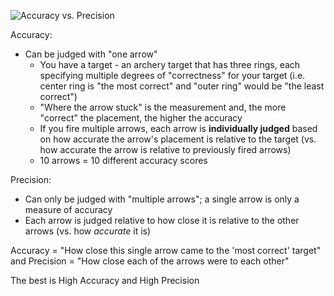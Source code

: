 ![Accuracy vs. Precision](https://i.imgur.com/7RhrfYY.png)

Accuracy:
- Can be judged with "one arrow" 
    - You have a target - an archery target that has three rings, each specifying multiple degrees of "correctness" for your target (i.e. center ring is "the most correct" and "outer ring" would be "the least correct")
    - "Where the arrow stuck" is the measurement and, the more "correct" the placement, the higher the accuracy 
    - If you fire multiple arrows, each arrow is **individually judged** based on how accurate the arrow's placement is relative to the target (vs. how accurate the arrow is relative to previously fired arrows)
    - 10 arrows = 10 different accuracy scores

Precision:
- Can only be judged with "multiple arrows"; a single arrow is only a measure of accuracy
- Each arrow is judged relative to how close it is relative to the other arrows (vs. how *accurate* it is)

Accuracy = "How close this single arrow came to the 'most correct' target" and Precision = "How close each of the arrows were to each other"

The best is High Accuracy and High Precision
